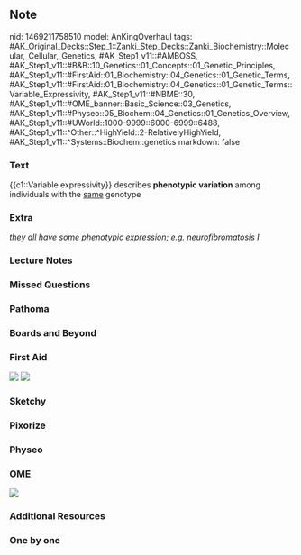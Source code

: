 ## Note
nid: 1469211758510
model: AnKingOverhaul
tags: #AK_Original_Decks::Step_1::Zanki_Step_Decks::Zanki_Biochemistry::Molecular,_Cellular,_Genetics, #AK_Step1_v11::#AMBOSS, #AK_Step1_v11::#B&B::10_Genetics::01_Concepts::01_Genetic_Principles, #AK_Step1_v11::#FirstAid::01_Biochemistry::04_Genetics::01_Genetic_Terms, #AK_Step1_v11::#FirstAid::01_Biochemistry::04_Genetics::01_Genetic_Terms::Variable_Expressivity, #AK_Step1_v11::#NBME::30, #AK_Step1_v11::#OME_banner::Basic_Science::03_Genetics, #AK_Step1_v11::#Physeo::05_Biochem::04_Genetics::01_Genetics_Overview, #AK_Step1_v11::#UWorld::1000-9999::6000-6999::6488, #AK_Step1_v11::^Other::^HighYield::2-RelativelyHighYield, #AK_Step1_v11::^Systems::Biochem::genetics
markdown: false

### Text
<div>
  <div>
    <div>
      {{c1::Variable expressivity}} describes <b>phenotypic
      variation</b> among individuals with the <u>same</u> genotype
    </div>
  </div>
</div>

### Extra
<i>they <u>all</u> have <u>some</u> phenotypic expression; e.g.
neurofibromatosis I</i>

### Lecture Notes


### Missed Questions


### Pathoma


### Boards and Beyond


### First Aid
<img src="tmp5SPRJp.png"> <img src="tmpleGToH.png">

### Sketchy


### Pixorize


### Physeo


### OME
<div class="ome-widget">
  <a href="https://onlinemeded.org/spa/genetics?ref=anki"><img src=
  "_OME_AnkiFlashcards_Topic_2.png"></a>
</div>

### Additional Resources


### One by one

